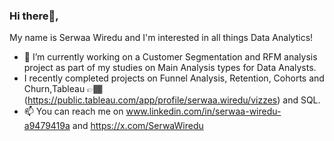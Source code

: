 ### Hi there👋,

 My name is Serwaa Wiredu and I'm interested in all things Data Analytics!
- 🔭 I’m currently working on a Customer Segmentation and RFM analysis project as part of my studies on Main Analysis types for Data Analysts.
- I recently completed projects on Funnel Analysis, Retention, Cohorts and Churn,Tableau 👉🏾(https://public.tableau.com/app/profile/serwaa.wiredu/vizzes) and SQL.
- 📫 You can reach me on www.linkedin.com/in/serwaa-wiredu-a9479419a and https://x.com/SerwaWiredu
  

<!--
**SerwaaW/SerwaaW** is a ✨ _special_ ✨ repository because its `README.md` (this file) appears on your GitHub profile.

Here are some ideas to get you started:

- 🔭 I’m currently working on ...
- 🌱 I’m currently learning ...
- 👯 I’m looking to collaborate on ...
- 🤔 I’m looking for help with ...
- 💬 Ask me about ...
- 📫 How to reach me: ...
- 😄 Pronouns: ...
- ⚡ Fun fact: ...
-->
